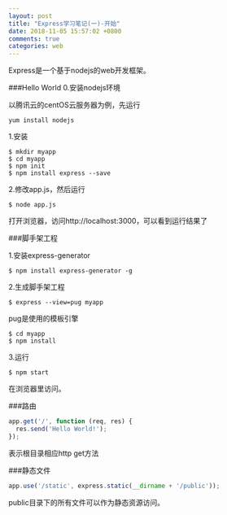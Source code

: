 ```yaml
---
layout: post
title: "Express学习笔记(一)-开始"
date: 2018-11-05 15:57:02 +0800
comments: true
categories: web
---
```

Express是一个基于nodejs的web开发框架。

###Hello World
0.安装nodejs环境

以腾讯云的centOS云服务器为例，先运行

```
yum install nodejs
```

1.安装

```
$ mkdir myapp
$ cd myapp
$ npm init
$ npm install express --save
```
2.修改app.js，然后运行

```
$ node app.js
```
打开浏览器，访问http://localhost:3000，可以看到运行结果了

###脚手架工程

1.安装express-generator

```
$ npm install express-generator -g
```

2.生成脚手架工程

```
$ express --view=pug myapp
```
pug是使用的模板引擎

```
$ cd myapp
$ npm install
```

3.运行

```
$ npm start
```

在浏览器里访问。

###路由

```javascript
app.get('/', function (req, res) {
  res.send('Hello World!');
});
```
表示根目录相应http get方法

###静态文件
```javascript
app.use('/static', express.static(__dirname + '/public'));
```

public目录下的所有文件可以作为静态资源访问。

